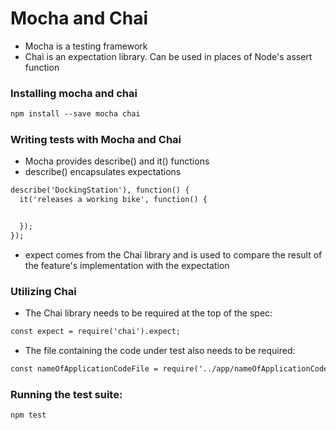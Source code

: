 # Mocha and Chai

* Mocha is a testing framework
* Chai is an expectation library. Can be used in places of Node's assert function

### Installing mocha and chai

```html
npm install --save mocha chai
```

### Writing tests with Mocha and Chai

* Mocha provides describe() and it() functions
* describe() encapsulates expectations

```html
describe('DockingStation'), function() {
  it('releases a working bike', function() {


  });
});
```
* expect comes from the Chai library and is used to compare the result of the feature's implementation with the expectation

### Utilizing Chai

* The Chai library needs to be required at the top of the spec:
```html
const expect = require('chai').expect;
```
* The file containing the code under test also needs to be required:
```html
const nameOfApplicationCodeFile = require('../app/nameOfApplicationCodeFile'); 
```
### Running the test suite:
```html
npm test
```





